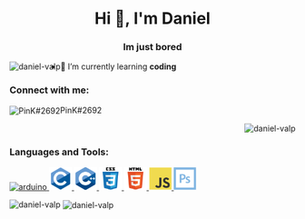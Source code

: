 <h1 align="center">Hi 👋, I'm Daniel</h1>
<h3 align="center">Im just bored</h3>

<p><img align="left" src="https://komarev.com/ghpvc/?username=daniel-valp&label=Profile%20views&color=0e75b6&style=flat" alt="daniel-valp" /></p>

- 🌱 I’m currently learning **coding**

<h3 align="left">Connect with me:</h3>
<p align="left">
<a target="blank"><img align="center" src="https://raw.githubusercontent.com/rahuldkjain/github-profile-readme-generator/master/src/images/icons/Social/discord.svg" alt="PinK#2692" height="30" width="40" />PinK#2692</a>
</p>

<p align="right"><img src="https://user-images.githubusercontent.com/107590165/202876741-41523f7b-fc49-4e2e-85e8-c0a794921fe0.gif" height="100" width="100" float:right alt="daniel-valp" /></p>

<h3 align="left">Languages and Tools:</h3>
<p align="left"> <a href="https://www.arduino.cc/" target="_blank" rel="noreferrer"> <img src="https://cdn.worldvectorlogo.com/logos/arduino-1.svg" alt="arduino" width="40" height="40"/> </a> <a href="https://www.cprogramming.com/" target="_blank" rel="noreferrer"> <img src="https://raw.githubusercontent.com/devicons/devicon/master/icons/c/c-original.svg" alt="c" width="40" height="40"/> </a> <a href="https://www.w3schools.com/cpp/" target="_blank" rel="noreferrer"> <img src="https://raw.githubusercontent.com/devicons/devicon/master/icons/cplusplus/cplusplus-original.svg" alt="cplusplus" width="40" height="40"/> </a> <a href="https://www.w3schools.com/css/" target="_blank" rel="noreferrer"> <img src="https://raw.githubusercontent.com/devicons/devicon/master/icons/css3/css3-original-wordmark.svg" alt="css3" width="40" height="40"/> </a> <a href="https://www.w3.org/html/" target="_blank" rel="noreferrer"> <img src="https://raw.githubusercontent.com/devicons/devicon/master/icons/html5/html5-original-wordmark.svg" alt="html5" width="40" height="40"/> </a> <a href="https://developer.mozilla.org/en-US/docs/Web/JavaScript" target="_blank" rel="noreferrer"> <img src="https://raw.githubusercontent.com/devicons/devicon/master/icons/javascript/javascript-original.svg" alt="javascript" width="40" height="40"/> </a> <a href="https://www.photoshop.com/en" target="_blank" rel="noreferrer"> <img src="https://raw.githubusercontent.com/devicons/devicon/master/icons/photoshop/photoshop-line.svg" alt="photoshop" width="40" height="40"/> </a> </p>

<p><img align="left" src="https://github-readme-stats.vercel.app/api/top-langs?username=daniel-valp&show_icons=true&locale=en&layout=compact" alt="daniel-valp" /></p>

<p>&nbsp;<img align="center" src="https://github-readme-stats.vercel.app/api?username=daniel-valp&show_icons=true&locale=en" alt="daniel-valp" /></p>


